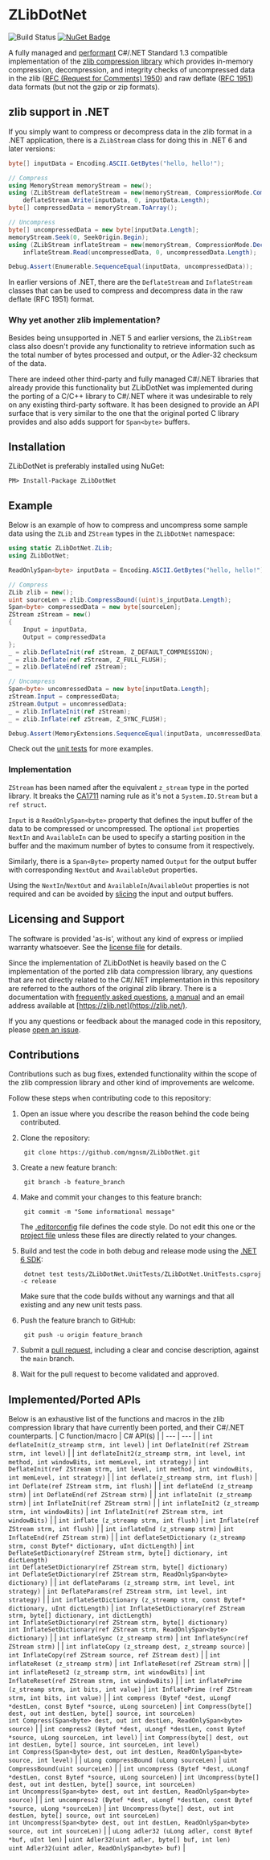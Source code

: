 # ZLibDotNet
![Build Status](https://github.com/mgnsm/ZLibDotNet/actions/workflows/ci.yml/badge.svg)
[![NuGet Badge](https://img.shields.io/nuget/v/ZLibDotNet.svg)](https://www.nuget.org/packages/ZLibDotNet/)

A fully managed and [performant](tests/ZLibDotNet.Benchmarks) C#/.NET Standard 1.3 compatible implementation of the [zlib compression library](https://www.zlib.net/) which provides in-memory compression, decompression, and integrity checks of uncompressed data in the zlib ([RFC (Request for Comments) 1950](https://datatracker.ietf.org/doc/html/rfc1950)) and raw deflate ([RFC 1951](https://datatracker.ietf.org/doc/html/rfc1951)) data formats (but not the gzip or zip formats).

## zlib support in .NET
If you simply want to compress or decompress data in the zlib format in a .NET application, there is a `ZLibStream` class for doing this in .NET 6 and later versions:
```cs
byte[] inputData = Encoding.ASCII.GetBytes("hello, hello!");

// Compress
using MemoryStream memoryStream = new();
using (ZLibStream deflateStream = new(memoryStream, CompressionMode.Compress, true))
    deflateStream.Write(inputData, 0, inputData.Length);
byte[] compressedData = memoryStream.ToArray();

// Uncompress
byte[] uncompressedData = new byte[inputData.Length];
memoryStream.Seek(0, SeekOrigin.Begin);
using (ZLibStream inflateStream = new(memoryStream, CompressionMode.Decompress))
    inflateStream.Read(uncompressedData, 0, uncompressedData.Length);

Debug.Assert(Enumerable.SequenceEqual(inputData, uncompressedData));
```
In earlier versions of .NET, there are the `DeflateStream` and `InflateStream` classes that can be used to compress and decompress data in the raw deflate (RFC 1951) format.
### Why yet another zlib implementation?
Besides being unsupported in .NET 5 and earlier versions, the `ZLibStream` class also doesn't provide any functionality to retrieve information such as the total number of bytes processed and output, or the Adler-32 checksum of the data. 

There are indeed other third-party and fully managed C#/.NET libraries that already provide this functionality but ZLibDotNet was implemented during the porting of a C/C++ library to C#/.NET where it was undesirable to rely on any existing third-party software. It has been designed to provide an API surface that is very similar to the one that the original ported C library provides and also adds support for `Span<byte>` buffers.
## Installation
ZLibDotNet is preferably installed using NuGet:

    PM> Install-Package ZLibDotNet
## Example
Below is an example of how to compress and uncompress some sample data using the `ZLib` and `ZStream` types in the `ZLibDotNet` namespace:
```cs
using static ZLibDotNet.ZLib;
using ZLibDotNet;

ReadOnlySpan<byte> inputData = Encoding.ASCII.GetBytes("hello, hello!");

// Compress
ZLib zlib = new();
uint sourceLen = zlib.CompressBound((uint)s_inputData.Length);
Span<byte> compressedData = new byte[sourceLen];
ZStream zStream = new()
{
    Input = inputData,
    Output = compressedData
};
_ = zlib.DeflateInit(ref zStream, Z_DEFAULT_COMPRESSION);
_ = zlib.Deflate(ref zStream, Z_FULL_FLUSH);
_ = zlib.DeflateEnd(ref zStream);

// Uncompress
Span<byte> uncomressedData = new byte[inputData.Length];
zStream.Input = compressedData;
zStream.Output = uncomressedData;
_ = zlib.InflateInit(ref zStream);
_ = zlib.Inflate(ref zStream, Z_SYNC_FLUSH);

Debug.Assert(MemoryExtensions.SequenceEqual(inputData, uncomressedData));
```
Check out the [unit tests](https://github.com/mgnsm/ZLibDotNet/tree/main/tests/ZLibDotNet.UnitTests) for more examples.
### Implementation
`ZStream` has been named after the equivalent `z_stream` type in the ported library. It breaks the [CA1711](https://learn.microsoft.com/en-us/dotnet/fundamentals/code-analysis/quality-rules/ca1711) naming rule as it's not a `System.IO.Stream` but a `ref struct`. 

`Input` is a `ReadOnlySpan<byte>` property that defines the input buffer of the data to be compressed or uncompressed. The optional `int` properties `NextIn` and `AvailableIn` can be used to specify a starting position in the buffer and the maximum number of bytes to consume from it respectively.

Similarly, there is a `Span<Byte>` property named `Output` for the output buffer with corresponding `NextOut` and `AvailableOut` properties.

Using the `NextIn`/`NextOut` and `AvailableIn`/`AvailableOut` properties is not required and can be avoided by [slicing](https://learn.microsoft.com/en-us/dotnet/api/system.span-1.slice) the input and output buffers.
## Licensing and Support
The software is provided 'as-is', without any kind of express or implied warranty whatsoever. See the [license file](LICENSE.md) for details.

Since the implementation of ZLibDotNet is heavily based on the C implementation of the ported zlib data compression library, any questions that are not directly related to the C#/.NET implementation in this repository are referred to the authors of the original zlib library. There is a documentation with [frequently asked questions](https://zlib.net/zlib_faq.html), [a manual](https://zlib.net/manual.html) and an email address available at [https://zlib.net](https://zlib.net/).

If you any questions or feedback about the managed code in this repository, please [open an issue](https://docs.github.com/en/issues/tracking-your-work-with-issues/creating-an-issue).
## Contributions
Contributions such as bug fixes, extended functionality within the scope of the zlib compression library and other kind of improvements are welcome.

Follow these steps when contributing code to this repository:

1. Open an issue where you describe the reason behind the code being contributed.

2. Clone the repository:

        git clone https://github.com/mgnsm/ZLibDotNet.git

3. Create a new feature branch:

        git branch -b feature_branch

4. Make and commit your changes to this feature branch:

        git commit -m "Some informational message"

    The [.editorconfig](.editorconfig) file defines the code style. Do not edit this one or the [project file](https://github.com/mgnsm/ZLibDotNet/blob/main/src/ZLibDotNet/ZLibDotNet.csproj) unless these files are directly related to your changes.

5. Build and test the code in both debug and release mode using the [.NET 6 SDK](https://dotnet.microsoft.com/en-us/download/dotnet/6.0):

        dotnet test tests/ZLibDotNet.UnitTests/ZLibDotNet.UnitTests.csproj -c release

    Make sure that the code builds without any warnings and that all existing and any new unit tests pass.

6. Push the feature branch to GitHub:

        git push -u origin feature_branch

7. Submit a [pull request](https://docs.github.com/en/pull-requests/collaborating-with-pull-requests/proposing-changes-to-your-work-with-pull-requests/creating-a-pull-request), including a clear and concise description, against the `main` branch.

8. Wait for the pull request to become validated and approved.
## Implemented/Ported APIs
Below is an exhaustive list of the functions and macros in the zlib compression library that have currently been ported, and their C#/.NET counterparts.
| C function/macro  | C# API(s) |
| --- | --- |
| `int deflateInit(z_streamp strm, int level)` | `int DeflateInit(ref ZStream strm, int level)` |
| `int deflateInit2(z_streamp strm, int level, int method, int windowBits, int memLevel, int strategy)` | `int DeflateInit(ref ZStream strm, int level, int method, int windowBits, int memLevel, int strategy)` |
| `int deflate(z_streamp strm, int flush)` | `int Deflate(ref ZStream strm, int flush)` |
| `int deflateEnd (z_streamp strm)` | `int DeflateEnd(ref ZStream strm)` |
| `int inflateInit (z_streamp strm)` | `int InflateInit(ref ZStream strm)` |
| `int inflateInit2 (z_streamp strm, int windowBits)` | `int InflateInit(ref ZStream strm, int windowBits)` |
| `int inflate (z_streamp strm, int flush)` | `int Inflate(ref ZStream strm, int flush)` |
| `int inflateEnd (z_streamp strm)` | `int InflateEnd(ref ZStream strm)` |
| `int deflateSetDictionary (z_streamp strm, const Bytef* dictionary, uInt dictLength)` | `int DeflateSetDictionary(ref ZStream strm, byte[] dictionary, int dictLength)`<br />`int DeflateSetDictionary(ref ZStream strm, byte[] dictionary)`<br />`int DeflateSetDictionary(ref ZStream strm, ReadOnlySpan<byte> dictionary)` |
| `int deflateParams (z_streamp strm, int level, int strategy)` | `int DeflateParams(ref ZStream strm, int level, int strategy)` |
| `int inflateSetDictionary (z_streamp strm, const Bytef* dictionary, uInt dictLength)` | `int InflateSetDictionary(ref ZStream strm, byte[] dictionary, int dictLength)`<br />`int InflateSetDictionary(ref ZStream strm, byte[] dictionary)`<br />`int InflateSetDictionary(ref ZStream strm, ReadOnlySpan<byte> dictionary)` |
| `int inflateSync (z_streamp strm)` | `int InflateSync(ref ZStream strm)` |
| `int inflateCopy (z_streamp dest, z_streamp source)` | `int InflateCopy(ref ZStream source, ref ZStream dest)` |
| `int inflateReset (z_streamp strm)` | `int InflateReset(ref ZStream strm)` |
| `int inflateReset2 (z_streamp strm, int windowBits)` | `int InflateReset(ref ZStream strm, int windowBits)` |
| `int inflatePrime (z_streamp strm, int bits, int value)` | `int InflatePrime (ref ZStream strm, int bits, int value)` |
| `int compress (Bytef *dest, uLongf *destLen, const Bytef *source, uLong sourceLen)` | `int Compress(byte[] dest, out int destLen, byte[] source, int sourceLen)`<br />`int Compress(Span<byte> dest, out int destLen, ReadOnlySpan<byte> source)` |
| `int compress2 (Bytef *dest, uLongf *destLen, const Bytef *source, uLong sourceLen, int level)` | `int Compress(byte[] dest, out int destLen, byte[] source, int sourceLen, int level)`<br />`int Compress(Span<byte> dest, out int destLen, ReadOnlySpan<byte> source, int level)` |
| `uLong compressBound (uLong sourceLen)` | `uint CompressBound(uint sourceLen)` |
| `int uncompress (Bytef *dest, uLongf *destLen, const Bytef *source, uLong sourceLen)` | `int Uncompress(byte[] dest, out int destLen, byte[] source, int sourceLen)`<br />`int Uncompress(Span<byte> dest, out int destLen, ReadOnlySpan<byte> source)` |
| `int uncompress2 (Bytef *dest, uLongf *destLen, const Bytef *source, uLong *sourceLen)` | `int Uncompress(byte[] dest, out int destLen, byte[] source, out int sourceLen)`<br />`int Uncompress(Span<byte> dest, out int destLen, ReadOnlySpan<byte> source, out int sourceLen)` |
| `uLong adler32 (uLong adler, const Bytef *buf, uInt len)` | `uint Adler32(uint adler, byte[] buf, int len)`<br />`uint Adler32(uint adler, ReadOnlySpan<byte> buf)` |